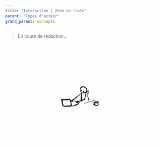 ```yaml
---
title: "Interaction | Zone de texte"
parent: "Types d'acteur"
grand_parent: Concepts
---
```



> En cours de rédaction...

![SynApps](../../assets/under-progress.gif)
